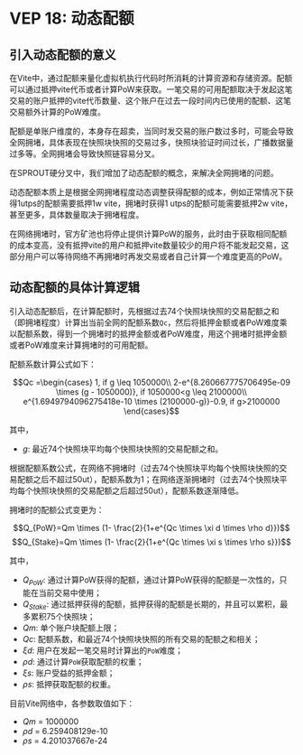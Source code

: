 # VEP 18: 动态配额

## 引入动态配额的意义

在Vite中，通过配额来量化虚拟机执行代码时所消耗的计算资源和存储资源。配额可以通过抵押vite代币或者计算PoW来获取。一笔交易的可用配额取决于发起这笔交易的账户抵押的vite代币数量、这个账户在过去一段时间内已使用的配额、这笔交易额外计算的PoW难度。

配额是单账户维度的，本身存在超卖，当同时发交易的账户数过多时，可能会导致全网拥堵，具体表现在快照块快照的交易过多，快照块验证时间过长，广播数据量过多等。全网拥堵会导致快照链容易分叉。

在SPROUT硬分叉中，我们增加了动态配额的概念，来解决全网拥堵的问题。

动态配额本质上是根据全网拥堵程度动态调整获得配额的成本，例如正常情况下获得1utps的配额需要抵押1w vite，拥堵时获得1 utps的配额可能需要抵押2w vite，甚至更多，具体数量取决于拥堵程度。

在网络拥堵时，官方矿池也将停止提供计算PoW的服务，此时由于获取相同配额的成本变高，没有抵押vite的用户和抵押vite数量较少的用户将不能发起交易，这部分用户可以等待网络不再拥堵时再发交易或者自己计算一个难度更高的PoW。

## 动态配额的具体计算逻辑 

引入动态配额后，在计算配额时，先根据过去74个快照块快照的交易配额之和（即拥堵程度）计算出当前全网的配额系数`Qc`，然后将抵押金额或者PoW难度乘以配额系数，得到一个拥堵时的抵押金额或者PoW难度，用这个拥堵时抵押金额或者PoW难度来计算拥堵时的可用配额。

配额系数计算公式如下：

$$Qc =\begin{cases} 1, if g \leq 1050000\\ 2-e^{8.260667775706495e-09 \times (g - 1050000)}, if 1050000<g \leq 2100000\\ e^{1.6949794096275418e-10 \times (2100000-g)}-0.9, if g>2100000 	\end{cases}$$

其中，
* $g$: 最近74个快照块平均每个快照块快照的交易配额之和。

根据配额系数公式，在网络不拥堵时（过去74个快照块平均每个快照块快照的交易配额之后不超过50ut），配额系数为1；在网络逐渐拥堵时（过去74个快照块平均每个快照块快照的交易配额之后超过50ut），配额系数逐渐降低。

拥堵时的配额公式变更为：

$$Q_{PoW}=Qm \times (1- \frac{2}{1+e^{Qc \times \xi d \times \rho d}})$$
$$Q_{Stake}=Qm \times (1- \frac{2}{1+e^{Qc \times \xi s \times \rho s}})$$

其中，
* $Q_{PoW}$: 通过计算PoW获得的配额，通过计算PoW获得的配额是一次性的，只能在当前交易中使用；
* $Q_{Stake}$: 通过抵押获得的配额，抵押获得的配额是长期的，并且可以累积，最多累积75个快照块；
* $Qm$: 单个账户块配额上限；
* $Qc$: 配额系数，和最近74个快照块快照的所有交易的配额之和相关；
* $\xi d$: 用户在发起一笔交易时计算出的`PoW`难度；
* $\rho d$: 通过计算`PoW`获取配额的权重；
* $\xi s$: 账户受益的抵押金额；
* $\rho s$: 抵押获取配额的权重。

目前Vite网络中，各参数取值如下：
* $Qm$ = 1000000
* $\rho d$ = 6.259408129e-10
* $\rho s$ = 4.201037667e-24
